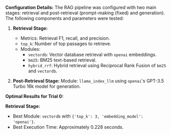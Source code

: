 **Configuration Details:**
The RAG pipeline was configured with two main stages: retrieval and post-retrieval (prompt-making (fixed) and generation). The following components and parameters were tested:

1. **Retrieval Stage:**
   - Metrics: Retrieval F1, recall, and precision.
   - `top_k`: Number of top passages to retrieve.
   - Modules:
     - `vectordb`: Vector database retrieval with `openai` embeddings.
     - `bm25`: BM25 text-based retrieval.
     - `hybrid_rrf`: Hybrid retrieval using Reciprocal Rank Fusion of `bm25` and `vectordb`.

2. **Post-Retrieval Stage:**
     Module: `llama_index_llm` using `openai`'s GPT-3.5 Turbo 16k model for generation.

**Optimal Results for Trial 0:**

  **Retrieval Stage:**
   - Best Module: `vectordb` with `{'top_k': 3, 'embedding_model': 'openai'}`.
   - Best Execution Time: Approximately 0.228 seconds.
